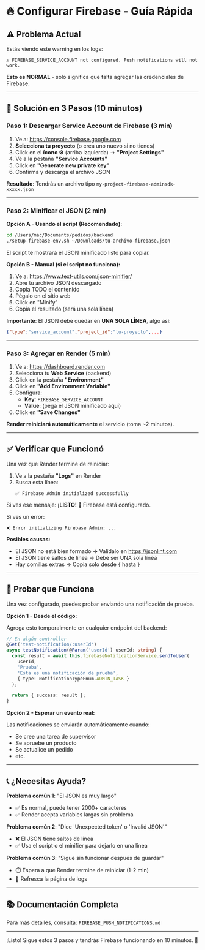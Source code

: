 # 🔥 Configurar Firebase - Guía Rápida

## ⚠️ Problema Actual
Estás viendo este warning en los logs:
```
⚠️ FIREBASE_SERVICE_ACCOUNT not configured. Push notifications will not work.
```

**Esto es NORMAL** - solo significa que falta agregar las credenciales de Firebase.

---

## 🚀 Solución en 3 Pasos (10 minutos)

### **Paso 1: Descargar Service Account de Firebase** (3 min)

1. Ve a: https://console.firebase.google.com
2. **Selecciona tu proyecto** (o crea uno nuevo si no tienes)
3. Click en el **ícono ⚙️** (arriba izquierda) → **"Project Settings"**
4. Ve a la pestaña **"Service Accounts"**
5. Click en **"Generate new private key"**
6. Confirma y descarga el archivo JSON

**Resultado**: Tendrás un archivo tipo `my-project-firebase-adminsdk-xxxxx.json`

---

### **Paso 2: Minificar el JSON** (2 min)

**Opción A - Usando el script (Recomendado):**

```bash
cd /Users/mac/Documents/pedidos/backend
./setup-firebase-env.sh ~/Downloads/tu-archivo-firebase.json
```

El script te mostrará el JSON minificado listo para copiar.

**Opción B - Manual (si el script no funciona):**

1. Ve a: https://www.text-utils.com/json-minifier/
2. Abre tu archivo JSON descargado
3. Copia TODO el contenido
4. Pégalo en el sitio web
5. Click en "Minify"
6. Copia el resultado (será una sola línea)

**Importante**: El JSON debe quedar en **UNA SOLA LÍNEA**, algo así:
```json
{"type":"service_account","project_id":"tu-proyecto",...}
```

---

### **Paso 3: Agregar en Render** (5 min)

1. Ve a: https://dashboard.render.com
2. Selecciona tu **Web Service** (backend)
3. Click en la pestaña **"Environment"**
4. Click en **"Add Environment Variable"**
5. Configura:
   - **Key**: `FIREBASE_SERVICE_ACCOUNT`
   - **Value**: (pega el JSON minificado aquí)
6. Click en **"Save Changes"**

**Render reiniciará automáticamente** el servicio (toma ~2 minutos).

---

## ✅ Verificar que Funcionó

Una vez que Render termine de reiniciar:

1. Ve a la pestaña **"Logs"** en Render
2. Busca esta línea:
   ```
   ✅ Firebase Admin initialized successfully
   ```

Si ves ese mensaje: **¡LISTO! 🎉** Firebase está configurado.

Si ves un error:
```
❌ Error initializing Firebase Admin: ...
```

**Posibles causas:**
- El JSON no está bien formado → Valídalo en https://jsonlint.com
- El JSON tiene saltos de línea → Debe ser UNA sola línea
- Hay comillas extras → Copia solo desde `{` hasta `}`

---

## 🧪 Probar que Funciona

Una vez configurado, puedes probar enviando una notificación de prueba.

**Opción 1 - Desde el código:**

Agrega esto temporalmente en cualquier endpoint del backend:

```typescript
// En algún controller
@Get('test-notification/:userId')
async testNotification(@Param('userId') userId: string) {
  const result = await this.firebaseNotificationService.sendToUser(
    userId,
    'Prueba',
    'Esta es una notificación de prueba',
    { type: NotificationTypeEnum.ADMIN_TASK }
  );

  return { success: result };
}
```

**Opción 2 - Esperar un evento real:**

Las notificaciones se enviarán automáticamente cuando:
- Se cree una tarea de supervisor
- Se apruebe un producto
- Se actualice un pedido
- etc.

---

## 📞 ¿Necesitas Ayuda?

**Problema común 1**: "El JSON es muy largo"
- ✅ Es normal, puede tener 2000+ caracteres
- ✅ Render acepta variables largas sin problema

**Problema común 2**: "Dice 'Unexpected token' o 'Invalid JSON'"
- ❌ El JSON tiene saltos de línea
- ✅ Usa el script o el minifier para dejarlo en una línea

**Problema común 3**: "Sigue sin funcionar después de guardar"
- ⏱️ Espera a que Render termine de reiniciar (1-2 min)
- 🔄 Refresca la página de logs

---

## 📚 Documentación Completa

Para más detalles, consulta: `FIREBASE_PUSH_NOTIFICATIONS.md`

---

¡Listo! Sigue estos 3 pasos y tendrás Firebase funcionando en 10 minutos. 🚀
